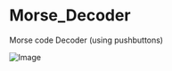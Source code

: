 # Morse_Decoder
Morse code Decoder (using pushbuttons)

![Image](https://github.com/user-attachments/assets/918275b1-85a8-409d-8fd9-e8f42b7347d8)
